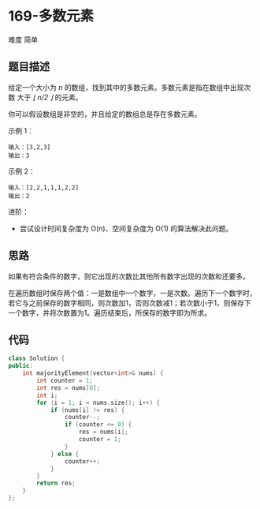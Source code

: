 # 169-多数元素

难度 简单



## 题目描述

给定一个大小为 *n* 的数组，找到其中的多数元素。多数元素是指在数组中出现次数 大于 *⌊ n/2 ⌋* 的元素。

你可以假设数组是非空的，并且给定的数组总是存在多数元素。

示例 1：
```
输入：[3,2,3]
输出：3
```
示例 2：
```
输入：[2,2,1,1,1,2,2]
输出：2
```

进阶：

- 尝试设计时间复杂度为 O(n)、空间复杂度为 O(1) 的算法解决此问题。



## 思路

如果有符合条件的数字，则它出现的次数比其他所有数字出现的次数和还要多。  

在遍历数组时保存两个值：一是数组中一个数字，一是次数。遍历下一个数字时，若它与之前保存的数字相同，则次数加1，否则次数减1；若次数小于1，则保存下一个数字，并将次数置为1。遍历结束后，所保存的数字即为所求。



## 代码

```c++
class Solution {
public:
    int majorityElement(vector<int>& nums) {
        int counter = 1;
        int res = nums[0];
        int i;
        for (i = 1; i < nums.size(); i++) {
            if (nums[i] != res) {
                counter--;
                if (counter <= 0) {
                    res = nums[i];
                    counter = 1;
                }
            } else {
                counter++;
            }
        }
        return res;
    }
};
```

